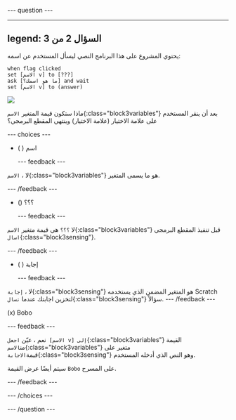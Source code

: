 
--- question ---

---
legend: السؤال 2 من 3
---

يحتوي المشروع على هذا البرنامج النصي ليسأل المستخدم عن اسمه:

```blocks3
when flag clicked
set [الاسم v] to [???] 
ask [ما هو اسمك؟] and wait 
set [الاسم v] to (answer)
```

![](images/q1-chatbot.png)

ماذا ستكون قيمة المتغير `الاسم`{:class="block3variables"} بعد أن ينقر المستخدم على علامة الاختيار (علامة الاختيار) وينتهي المقطع البرمجي؟

--- choices ---

- ( ) اسم

  --- feedback ---

لا ، `الاسم`{:class="block3variables"} هو ما يسمى المتغير.

  --- /feedback ---

- () ؟؟؟

  --- feedback ---

لا `؟؟؟` هي قيمة متغير `الاسم`{:class="block3variables"} قبل تنفيذ المقطع البرمجي `اسال`{:class="block3sensing"}.

  --- /feedback ---

- ( ) إجابة

  --- feedback ---

لا ، `إجابة`{:class="block3sensing"} هو المتغير المضمن الذي يستخدمه Scratch لتخزين اجابتك عندما `تسال`{:class="block3sensing"} سؤالاً.
  --- /feedback ---

(x) Bobo

--- feedback ---


نعم ، عيّن `اجعل [الاسم v] إلى`{:class="block3variables"} القيمة من`الاسم`{:class="block3variables"} متغير على قيمة`الاجابة`{:class="block3sensing"} وهو النص الذي أدخله المستخدم.

سيتم أيضًا عرض القيمة `Bobo` على المسرح.

  --- /feedback ---

--- /choices ---

--- /question ---
